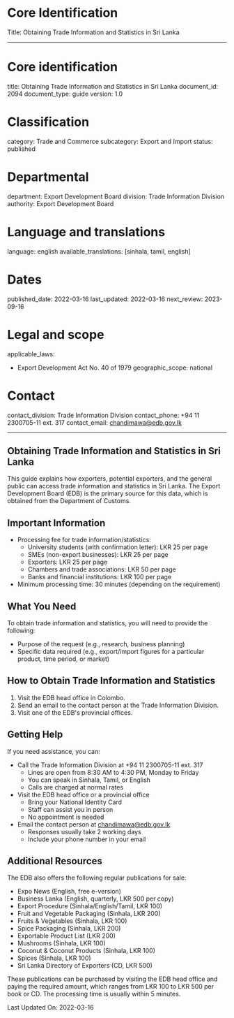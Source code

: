# Core Identification
Title: Obtaining Trade Information and Statistics in Sri Lanka

---
# Core identification
title: Obtaining Trade Information and Statistics in Sri Lanka
document_id: 2094
document_type: guide
version: 1.0

# Classification
category: Trade and Commerce
subcategory: Export and Import
status: published

# Departmental
department: Export Development Board
division: Trade Information Division
authority: Export Development Board

# Language and translations
language: english
available_translations: [sinhala, tamil, english]

# Dates
published_date: 2022-03-16
last_updated: 2022-03-16
next_review: 2023-09-16

# Legal and scope
applicable_laws:
 - Export Development Act No. 40 of 1979
geographic_scope: national

# Contact
contact_division: Trade Information Division
contact_phone: +94 11 2300705-11 ext. 317
contact_email: chandimawa@edb.gov.lk

---

## Obtaining Trade Information and Statistics in Sri Lanka

This guide explains how exporters, potential exporters, and the general public can access trade information and statistics in Sri Lanka. The Export Development Board (EDB) is the primary source for this data, which is obtained from the Department of Customs.

## Important Information

- Processing fee for trade information/statistics:
  - University students (with confirmation letter): LKR 25 per page
  - SMEs (non-export businesses): LKR 25 per page
  - Exporters: LKR 25 per page
  - Chambers and trade associations: LKR 50 per page
  - Banks and financial institutions: LKR 100 per page
- Minimum processing time: 30 minutes (depending on the requirement)

## What You Need

To obtain trade information and statistics, you will need to provide the following:
- Purpose of the request (e.g., research, business planning)
- Specific data required (e.g., export/import figures for a particular product, time period, or market)

## How to Obtain Trade Information and Statistics

1. Visit the EDB head office in Colombo.
2. Send an email to the contact person at the Trade Information Division.
3. Visit one of the EDB's provincial offices.

## Getting Help

If you need assistance, you can:
- Call the Trade Information Division at +94 11 2300705-11 ext. 317
  - Lines are open from 8:30 AM to 4:30 PM, Monday to Friday
  - You can speak in Sinhala, Tamil, or English
  - Calls are charged at normal rates
- Visit the EDB head office or a provincial office
  - Bring your National Identity Card
  - Staff can assist you in person
  - No appointment is needed
- Email the contact person at chandimawa@edb.gov.lk
  - Responses usually take 2 working days
  - Include your phone number in your email

## Additional Resources

The EDB also offers the following regular publications for sale:
- Expo News (English, free e-version)
- Business Lanka (English, quarterly, LKR 500 per copy)
- Export Procedure (Sinhala/English/Tamil, LKR 100)
- Fruit and Vegetable Packaging (Sinhala, LKR 200)
- Fruits & Vegetables (Sinhala, LKR 100)
- Spice Packaging (Sinhala, LKR 200)
- Exportable Product List (LKR 200)
- Mushrooms (Sinhala, LKR 100)
- Coconut & Coconut Products (Sinhala, LKR 100)
- Spices (Sinhala, LKR 100)
- Sri Lanka Directory of Exporters (CD, LKR 500)

These publications can be purchased by visiting the EDB head office and paying the required amount, which ranges from LKR 100 to LKR 500 per book or CD. The processing time is usually within 5 minutes.

Last Updated On: 2022-03-16
